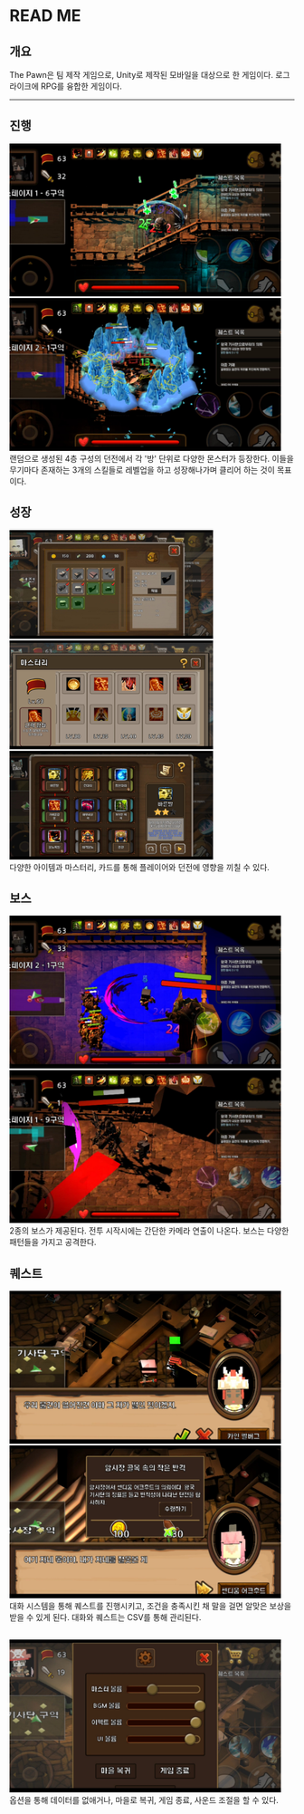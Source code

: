 # READ ME

## 개요
The Pawn은 팀 제작 게임으로, Unity로 제작된 모바일을 대상으로 한 게임이다.
로그라이크에 RPG를 융합한 게임이다.

* * *

## 진행
<img src="https://github.com/fool8474/The-Pawn/blob/main/ScreenShot/PawnScreenShot%20(6).jpg" width="480px" height="270px"></img>
<img src="https://github.com/fool8474/The-Pawn/blob/main/ScreenShot/PawnScreenShot%20(7).jpg" width="480px" height="270px"></img><br/>
랜덤으로 생성된 4층 구성의 던전에서 각 '방' 단위로 다양한 몬스터가 등장한다.
이들을 무기마다 존재하는 3개의 스킬들로 레벨업을 하고 성장해나가며 클리어 하는 것이 목표이다.

## 성장
<img src="https://github.com/fool8474/The-Pawn/blob/main/ScreenShot/PawnScreenShot%20(3).jpg" width="360px" height="192px"></img>
<img src="https://github.com/fool8474/The-Pawn/blob/main/ScreenShot/PawnScreenShot%20(4).jpg" width="360px" height="192px"></img>
<img src="https://github.com/fool8474/The-Pawn/blob/main/ScreenShot/PawnScreenShot%20(5).jpg" width="360px" height="192px"></img><br/>
다양한 아이템과 마스터리, 카드를 통해 플레이어와 던전에 영향을 끼칠 수 있다. 

## 보스
<img src="https://github.com/fool8474/The-Pawn/blob/main/ScreenShot/PawnScreenShot%20(8).jpg" width="480px" height="270px"></img>
<img src="https://github.com/fool8474/The-Pawn/blob/main/ScreenShot/PawnScreenShot%20(9).jpg" width="480px" height="270px"></img><br/>
2종의 보스가 제공된다. 전투 시작시에는 간단한 카메라 연출이 나온다.
보스는 다양한 패턴들을 가지고 공격한다.

## 퀘스트
<img src="https://github.com/fool8474/The-Pawn/blob/main/ScreenShot/PawnScreenShot%20(2).jpg" width="480px" height="270px"></img>
<img src="https://github.com/fool8474/The-Pawn/blob/main/ScreenShot/PawnScreenShot%20(10).jpg" width="480px" height="270px"></img><br/>
대화 시스템을 통해 퀘스트를 진행시키고, 조건을 충족시킨 채 말을 걸면 알맞은 보상을 받을 수 있게 된다.
대화와 퀘스트는 CSV를 통해 관리된다.

## 
<img src="https://github.com/fool8474/The-Pawn/blob/main/ScreenShot/PawnScreenShot%20(1).jpg" width="480px" height="270px"></img><br/>
옵션을 통해 데이터를 없애거나, 마을로 복귀, 게임 종료, 사운드 조절을 할 수 있다.
